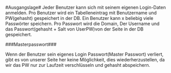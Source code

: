 #Ausgangslage#
Jeder Benutzer kann sich mit seinem eigenen Login-Daten anmelden. 
Pro Benutzer wird ein Tabelleneintrag mit Benutzername und PW(gehasht) gespeichert in der DB.
Ein Benutzer kann x beliebig viele Passwörter speichern.
Pro Passwort wird die Domain, Der Username und das Passwort(gehasht + Salt von UserPW)von der Seite in der DB gespeichert.

###Masterpasswort###

Wenn der Benutzer sein eigenes Login Passwort(Master Passwort) verliert, gibt es von unserer Seite her keine Möglichkeit, dies wiederherzustellen,
da wir das PW nur zur Laufzeit verschlüsseln und gehasht abspeichern.
